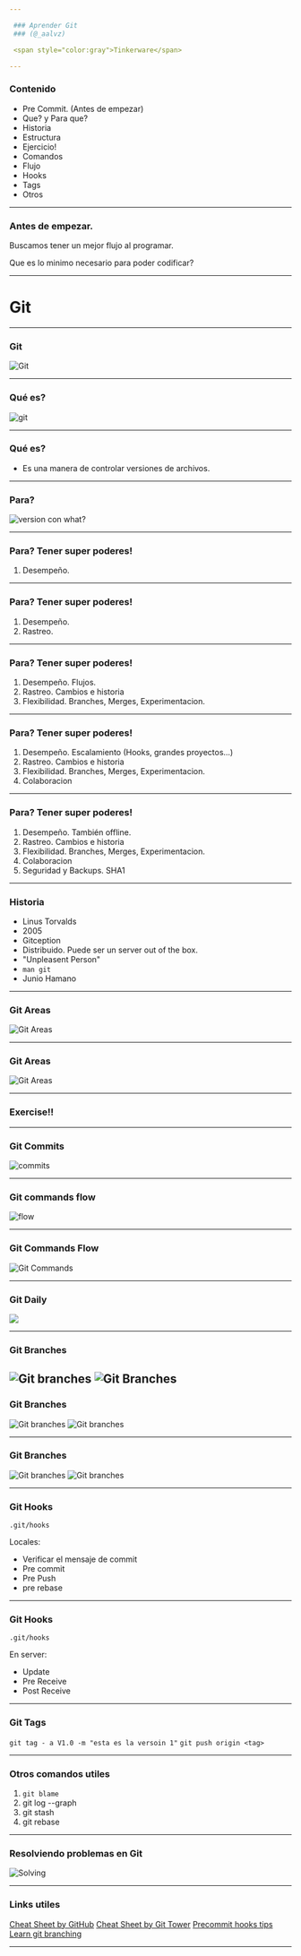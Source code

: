 ```yaml
---

 ### Aprender Git
 ### (@_aalvz)

 <span style="color:gray">Tinkerware</span>

---
```


 ### Contenido

 - Pre Commit. (Antes de empezar)
 - Que? y Para que?
 - Historia
 - Estructura
 - Ejercicio!
 - Comandos
 - Flujo
 - Hooks
 - Tags
 - Otros

---

 ### Antes de empezar.

 Buscamos tener un mejor flujo al programar.

 Que es lo minimo necesario para poder codificar?

---

  # Git

---

  ### Git

  ![Git](https://camo.githubusercontent.com/67de5c81cc8c4207059c239ad08454188b9d0ed3/687474703a2f2f6368726973706562626c652e636f6d2f706f7374732f31312f6769742d72656c6967696f6e2e6a7067)

---

 ### Qué es?
 ![git](https://images-cdn.9gag.com/photo/aynmL0X_700b.jpg)

---

 ### Qué es?

 - Es una manera de controlar versiones de archivos.

---

 ### Para?

 ![version con what?](http://smutch.github.io/VersionControlTutorial/_images/vc-xkcd.jpg)

---


 ### Para? Tener super poderes!

 1. Desempeño.

---

 ### Para? Tener super poderes!

 1. Desempeño.
 2. Rastreo.

---

 ### Para? Tener super poderes!

 1. Desempeño. Flujos. 
 2. Rastreo. Cambios e historia
 3. Flexibilidad. Branches, Merges, Experimentacion. 

---

 ### Para? Tener super poderes!

 1. Desempeño. Escalamiento (Hooks, grandes proyectos...)
 2. Rastreo. Cambios e historia
 3. Flexibilidad. Branches, Merges, Experimentacion.
 4. Colaboracion

---

 ### Para? Tener super poderes!

 1. Desempeño. También offline. 
 2. Rastreo. Cambios e historia
 3. Flexibilidad. Branches, Merges, Experimentacion.
 4. Colaboracion
 5. Seguridad y Backups. SHA1

---

  ### Historia

  - Linus Torvalds
  - 2005
  - Gitception
  - Distribuido. Puede ser un server out of the box.
  - "Unpleasent Person"
  - `man git`
  - Junio Hamano

---

 ### Git Areas

 ![Git Areas](https://git-scm.com/images/about/index1@2x.png)

---

 ### Git Areas

 ![Git Areas](https://asanzdiego.github.io/curso-git-github-markdown-2016/slides/img/git-all-areas-estrecho-bis.png)

---

  ### Exercise!!

---

  ### Git Commits

  ![commits](https://imgs.xkcd.com/comics/git_commit.png)

---

  ### Git commands flow

  ![flow](https://camo.githubusercontent.com/e5bc854447ea2ca92b375117294007a1c496ac36/68747470733a2f2f7777772e73696c766572706561732e6f72672f696d616765732f6769745f657665727468696e675f69735f6c6f63616c2e706e67)

---

 ### Git Commands Flow

 ![Git Commands](https://camo.githubusercontent.com/6d599db858665e9813a8103f356678c8c5e4e3e4/687474703a2f2f6934332e74696e797069632e636f6d2f32726d773769782e706e67)
 
---

 ### Git Daily
 ![](https://image.slidesharecdn.com/gameplanapp-simple-daily-git-workflow1-120403121618-phpapp01/95/simple-daily-workflow-with-git-1-728.jpg?cb=1333455417)

---


 ### Git Branches

 ![Git branches](assets/gitnormalbranches.png)
 ![Git Branches](https://www.visualstudio.com/en-us/docs/integrate/api/git/_img/ahead-behind.png)
---

 ### Git Branches

 ![Git branches](assets/gitbranches.png)
 ![Git branches](https://buddy.works/data/blog/_images/feature-branch.png)

---
 ### Git Branches

 ![Git branches](assets/gitbranches.png)
 ![Git branches](https://buddy.works/data/blog/_images/gitflow.png)

---

 ### Git Hooks
 
 `.git/hooks`

 Locales:
 - Verificar el mensaje de commit
 - Pre commit
 - Pre Push
 - pre rebase

---
 ### Git Hooks
 
 `.git/hooks`

 En server:
 - Update
 - Pre Receive
 - Post Receive

---

 ### Git Tags

 `git tag - a V1.0 -m "esta es la versoin 1"`
 `git push origin <tag>`

---

  ### Otros comandos utiles

  1. `git blame`
  2. git log --graph
  3. git stash
  4. git rebase

---

  ### Resolviendo problemas en Git
  ![Solving](https://pbs.twimg.com/media/BjSirHmCAAArx_l.png:large)

---

 ### Links utiles

  [Cheat Sheet by GitHub](https://services.github.com/on-demand/downloads/github-git-cheat-sheet.pdf)
  [Cheat Sheet by Git Tower](https://www.git-tower.com/blog/git-cheat-sheet/)
  [Precommit hooks tips](http://codeinthehole.com/tips/tips-for-using-a-git-pre-commit-hook/)
  [Learn git branching](https://learngitbranching.js.org/)

---
